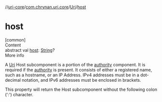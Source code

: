 //[uri-core](../../../index.md)/[com.chrynan.uri.core](../index.md)/[Uri](index.md)/[host](host.md)



# host  
[common]  
Content  
abstract val [host](host.md): [String](https://kotlinlang.org/api/latest/jvm/stdlib/kotlin/-string/index.html)?  
More info  


A [Uri](index.md) Host subcomponent is a portion of the [authority](authority.md) component. It is required if the [authority](authority.md) is present. It consists of either a registered name, such as a hostname, or an IP Address. IPv4 addresses must be in a dot-decimal notation, and IPv6 addresses must be enclosed in brackets.



This property will return the Host subcomponent without the following colon (':') character.

  



